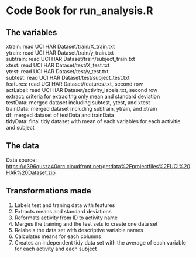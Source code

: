 # Code Book for run_analysis.R
## The variables
xtrain: read UCI HAR Dataset/train/X_train.txt <br />
ytrain: read UCI HAR Dataset/train/y_train.txt <br />
subtrain: read UCI HAR Dataset/train/subject_train.txt <br />
xtest: read UCI HAR Dataset/test/X_test.txt <br />
ytest: read UCI HAR Dataset/test/y_test.txt <br />
subtest: read UCI HAR Dataset/test/subject_test.txt <br />
features: read UCI HAR Dataset/features.txt, second row <br />
actLabel: read UCI HAR Dataset/activity_labels.txt, second row <br />
extract: criteria for extracitng only mean and standard deviation <br />
testData: merged dataset including subtest, ytest, and xtest <br />
trainData: merged dataset including subtrain, ytrain, and xtrain <br />
df: merged dataset of testData and trainData <br />
tidyData: final tidy dataset with mean of each variables for each activitie and subject <br />

## The data
Data source: https://d396qusza40orc.cloudfront.net/getdata%2Fprojectfiles%2FUCI%20HAR%20Dataset.zip

## Transformations made
1. Labels test and traning data with features
2. Extracts means and standard deviations
3. Reformats activity from ID to activity name
4. Merges the training and the test sets to create one data set <br />
5. Relabels the data set with descriptive variable names <br />
6. Calculates means for each columns <br /> 
7. Creates an independent tidy data set with the average of each variable for each activity and each subject <br />

